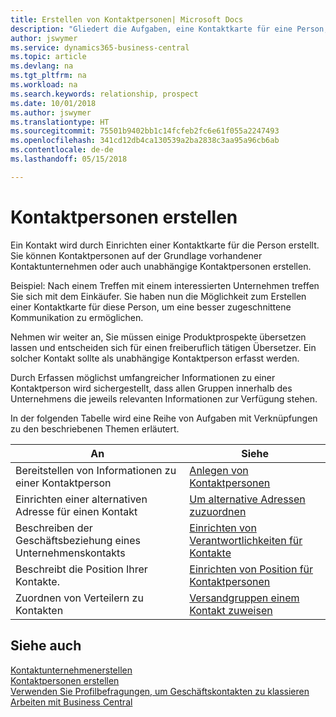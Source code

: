 ```yaml
---
title: Erstellen von Kontaktpersonen| Microsoft Docs
description: "Gliedert die Aufgaben, eine Kontaktkarte für eine Person, z. B. einen Interessenten oder einen Lieferanten zu erstellen und hilft, die Beziehung zu definieren und Kommunikationen anzupassen."
author: jswymer
ms.service: dynamics365-business-central
ms.topic: article
ms.devlang: na
ms.tgt_pltfrm: na
ms.workload: na
ms.search.keywords: relationship, prospect
ms.date: 10/01/2018
ms.author: jswymer
ms.translationtype: HT
ms.sourcegitcommit: 75501b9402bb1c14fcfeb2fc6e61f055a2247493
ms.openlocfilehash: 341cd12db4ca130539a2ba2838c3aa95a96cb6ab
ms.contentlocale: de-de
ms.lasthandoff: 05/15/2018

---
```

# <a name="creating-contact-persons"></a>Kontaktpersonen erstellen
Ein Kontakt wird durch Einrichten einer Kontaktkarte für die Person erstellt. Sie können Kontaktpersonen auf der Grundlage vorhandener Kontaktunternehmen oder auch unabhängige Kontaktpersonen erstellen.

Beispiel: Nach einem Treffen mit einem interessierten Unternehmen treffen Sie sich mit dem Einkäufer. Sie haben nun die Möglichkeit zum Erstellen einer Kontaktkarte für diese Person, um eine besser zugeschnittene Kommunikation zu ermöglichen.

Nehmen wir weiter an, Sie müssen einige Produktprospekte übersetzen lassen und entscheiden sich für einen freiberuflich tätigen Übersetzer. Ein solcher Kontakt sollte als unabhängige Kontaktperson erfasst werden.

Durch Erfassen möglichst umfangreicher Informationen zu einer Kontaktperson wird sichergestellt, dass allen Gruppen innerhalb des Unternehmens die jeweils relevanten Informationen zur Verfügung stehen.

In der folgenden Tabelle wird eine Reihe von Aufgaben mit Verknüpfungen zu den beschriebenen Themen erläutert.

| An | Siehe |
| --- | --- |
| Bereitstellen von Informationen zu einer Kontaktperson |[Anlegen von Kontaktpersonen](marketing-how-create-contact-persons.md) |
| Einrichten einer alternativen Adresse für einen Kontakt |[Um alternative Adressen zuzuordnen](marketing-how-assign-alternate-address.md) |
| Beschreiben der Geschäftsbeziehung eines Unternehmenskontakts |[Einrichten von Verantwortlichkeiten für Kontakte](marketing-job-responsibilities.md) |
| Beschreibt die Position Ihrer Kontakte. |[Einrichten von Position für Kontaktpersonen](marketing-organizational-levels.md) |
| Zuordnen von Verteilern zu Kontakten |[Versandgruppen einem Kontakt zuweisen](marketing-mailing-groups.md) |

## <a name="see-also"></a>Siehe auch
[Kontaktunternehmenerstellen](marketing-create-contact-companies.md)  
[Kontaktpersonen erstellen](marketing-create-contact-persons.md)  
[Verwenden Sie Profilbefragungen, um Geschäftskontakten zu klassieren](marketing-create-contact-profile-questionnaire.md)  
[Arbeiten mit  Business Central](ui-work-product.md)

